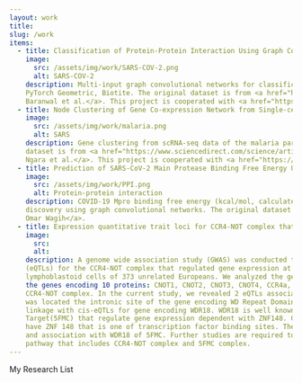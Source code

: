 ```yaml
---
layout: work
title:
slug: /work
items:
  - title: Classification of Protein-Protein Interaction Using Graph Convolutional Networks 
    image:
      src: /assets/img/work/SARS-COV-2.png
      alt: SARS-COV-2
    description: Multi-input graph convolutional networks for classification of protein-protein interaction by using PyTorch, 
    PyTorch Geometric, Biotite. The original dataset is from <a href="https://www.biorxiv.org/content/10.1101/2020.09.17.301200v2">
    Baranwal et al.</a>. This project is cooperated with <a href="https://mhlee216.github.io/">MyeongHoon Lee</a> 
  - title: Node Clustering of Gene Co-expression Network from Single-cell RNA Sequencing Using Node2Vec
    image:
      src: /assets/img/work/malaria.png
      alt: SARS
    description: Gene clustering from scRNA-seq data of the malaria parasite for life cycle analysis. The original 
    dataset is from <a href="https://www.sciencedirect.com/science/article/pii/S0014482718306438?via%3Dihub">
    Ngara et al.</a>. This project is cooperated with <a href="https://mhlee216.github.io/">MyeongHoon Lee</a>, TaeGyu Ha.  
  - title: Prediction of SARS-CoV-2 Main Protease Binding Free Energy Using Graph Convolutional Networks 
    image:
      src: /assets/img/work/PPI.png
      alt: Protein-protein interaction
    description: COVID-19 Mpro binding free energy (kcal/mol, calculated by AutoDock Vina) prediction for fast drug 
    discovery using graph convolutional networks. The original dataset is from <a href="https://github.com/omarwagih/covid19-docking">
    Omar Wagih</a>.
  - title: Expression quantitative trait loci for CCR4-NOT complex that regulate global gene expression 
    image:
      src: 
      alt:
    description: A genome wide association study (GWAS) was conducted to identify expression quantitative trait loci 
    (eQTLs) for the CCR4-NOT complex that regulated gene expression at all steps. Data derived from RNA expression in 
    lymphoblastoid cells of 373 unrelated Europeans. We analyzed the genetic associations of SNPs with expression of 
    the genes encoding 10 proteins: CNOT1, CNOT2, CNOT3, CNOT4, CCR4a, CAF1, CAF40, CNOT10, CNOT11, and TAB182 among 
    CCR4-NOT complex. In the current study, we revealed 2 eQTLs associated with CNOT4 (P < ). One (rs114824303) of them 
    was located the intronic site of the gene encoding WD Repeat Domain 18 (WDR18). And then rs114824303 have strong 
    linkage with cis-eQTLs for gene encoding WDR18. WDR18 is well known subunit of Five Friends of Methylated Chromatin 
    Target(5FMC) that regulate gene expression dependent with ZNF148. CNOT4 target Promoter GH07J135507 (GeneHancer ID) 
    have ZNF 148 that is one of transcription factor binding sites. The current study suggested 2 novel eQTLs for CNOT4 
    and association with WDR18 of 5FMC. Further studies are required to understand their underlying mechanisms to unknown 
    pathway that includes CCR4-NOT complex and 5FMC complex.
---
```


My Research List 

<br />
<br />

